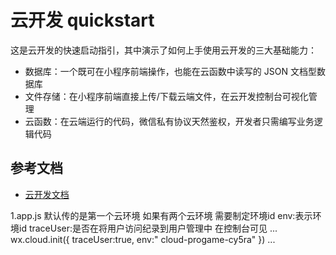 # 云开发 quickstart

这是云开发的快速启动指引，其中演示了如何上手使用云开发的三大基础能力：

- 数据库：一个既可在小程序前端操作，也能在云函数中读写的 JSON 文档型数据库
- 文件存储：在小程序前端直接上传/下载云端文件，在云开发控制台可视化管理
- 云函数：在云端运行的代码，微信私有协议天然鉴权，开发者只需编写业务逻辑代码

## 参考文档

- [云开发文档](https://developers.weixin.qq.com/miniprogram/dev/wxcloud/basis/getting-started.html)

1.app.js
默认传的是第一个云环境  如果有两个云环境 需要制定环境id
env:表示环境id
traceUser:是否在将用户访问纪录到用户管理中 在控制台可见
...
  wx.cloud.init({
    traceUser:true,
    env:"	cloud-progame-cy5ra"
  })
  ...

